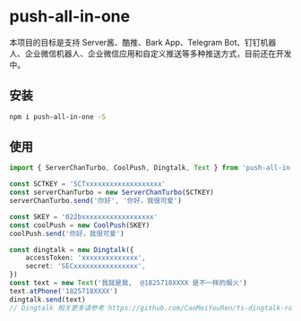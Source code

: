 # push-all-in-one

本项目的目标是支持 Server酱、酷推、Bark App、Telegram Bot、钉钉机器人、企业微信机器人、企业微信应用和自定义推送等多种推送方式，目前还在开发中。

## 安装

```sh
npm i push-all-in-one -S
```

## 使用

```ts
import { ServerChanTurbo, CoolPush, Dingtalk, Text } from 'push-all-in-one'

const SCTKEY = 'SCTxxxxxxxxxxxxxxxxxxx'
const serverChanTurbo = new ServerChanTurbo(SCTKEY)
serverChanTurbo.send('你好', '你好，我很可爱')

const SKEY = '022bxxxxxxxxxxxxxxxxxx'
const coolPush = new CoolPush(SKEY)
coolPush.send('你好，我很可爱')

const dingtalk = new Dingtalk({
    accessToken: 'xxxxxxxxxxxxxx',
    secret: 'SECxxxxxxxxxxxxxxxx',
})
const text = new Text('我就是我,  @1825718XXXX 是不一样的烟火')
text.atPhone('1825718XXXX')
dingtalk.send(text)
// Dingtalk 相关更多请参考 https://github.com/CaoMeiYouRen/ts-dingtalk-robot

```

